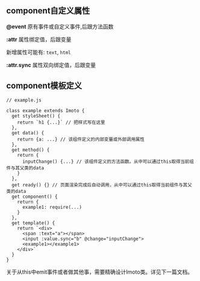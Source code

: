 ## component自定义属性

**@event** 原有事件或自定义事件,后跟方法函数

**:attr** 属性绑定值，后跟变量

新增属性可能有: `text`, `html`

**:attr.sync** 属性双向绑定值，后跟变量

## component模板定义

```
// example.js

class example extends Imoto {
  get styleSheet() {
    return `h1 {...}` // 把样式写在这里
  },
  get data() {
    return {a: ...} // 该组件定义的内部变量或外部调用属性
  },
  get method() {
    return {
      inputChange() {...} // 该组件定义的方法函数。从中可以通过this取得当前组件与其父类的data
    }
  },
  get ready() {} // 页面渲染完成后自动调用，从中可以通过this取得当前组件与其父类的data
  get component() {
    return {
      example1: require(...)
    }
  },
  get template() {
    return `<div>
      <span :text="a"></span>
      <input :value.sync="b" @change="inputChange">
      <example1></example1>
    </div>`
  }
}
```
关于从this中emit事件或者做其他事，需要精确设计Imoto类。详见下一篇文档。

